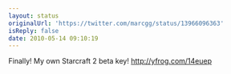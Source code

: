 ```yaml
---
layout: status
originalUrl: 'https://twitter.com/marcgg/status/13966096363'
isReply: false
date: 2010-05-14 09:10:19
---
```


Finally! My own Starcraft 2 beta key! http://yfrog.com/14euep
